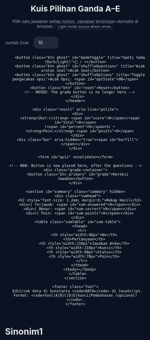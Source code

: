 <!DOCTYPE html>
<html lang="id" data-theme="dark">
<head>
  <meta charset="utf--8" />
  <meta name="viewport" content="width=device-width,initial-scale=1" />
  <title>Kuis Pilihan Ganda A–E</title>
  <style>
    /* ====== THEME VARIABLES ====== */
    :root{
      /* dark */
      --bg:#0b1221; --ink:#e5e7eb; --muted:#94a3b8;
      --line:#1f2937;
      --cardTop:#0b1221; --cardBot:#0b1324;
      --panel:rgba(2,6,23,.9);
      --choice:#0f172a;
      --ok:#16a34a; --bad:#dc2626;
      --primary:#075985; --primaryBorder:#0891b2; --primaryInk:#e5e7eb;
      --badge:#334155;
      --gold:#d4af37;
    }
    html[data-theme="light"]{
      /* light dengan aksen emas */
      --bg:#f8fafc; --ink:#0b1221; --muted:#64748b;
      --line:#e2e8f0;
      --cardTop:#ffffff; --cardBot:#f7f8fa;
      --panel:rgba(255,255,255,.92);
      --choice:#ffffff;
      --ok:#15803d; --bad:#b91c1c;
      --primary:#d4af37; --primaryBorder:#d4af37; --primaryInk:#111827;
      --badge:#d4af37;
    }

    /* ====== BASE ====== */
    *{box-sizing:border-box}
    html,body{margin:0;background:var(--bg);color:var(--ink);font:16px/1.5 "Inter", system-ui,-apple-system,Segoe UI,Roboto,Ubuntu,"Helvetica Neue",Arial; scroll-padding-top: 8rem;}
    body{transition: background .2s, color .2s;}
    .wrap{max-width:980px;margin:auto;padding:24px}
    .header{display:flex;gap:12px;align-items:center;justify-content:space-between;margin-bottom:16px; flex-wrap:wrap;}
    .title{font-weight:700;font-size:clamp(18px,2.8vw,26px)}
    .legend{color:var(--muted);font-size:13.5px}
    .controls{display:flex;gap:8px;flex-wrap:wrap;align-items:center}

    .btn{background:#1f2937;color:#e5e7eb;border:1px solid var(--line);border-radius:12px;padding:10px 14px;cursor:pointer;transition:.2s}
    .btn:hover{transform:translateY(-1px); box-shadow: 0 4px 8px rgba(0,0,0,0.1);}
    .btn.primary{background:var(--primary);border-color:var(--primaryBorder);color:var(--primaryInk)}
    .btn.ghost{background:transparent}
    html[data-theme="light"] .btn{background:#f1f5f9;color:#0b1221;border-color:#e2e8f0}
    html[data-theme="light"] .btn:hover{background: #e2e8f0;}

    /* UPDATED: Select styling for better structure */
    .select-wrapper {
      position: relative;
      display: inline-block;
      vertical-align: middle;
    }
    .select-wrapper::after {
      content: "▾";
      position: absolute;
      right: 14px;
      top: 50%;
      transform: translateY(-50%);
      pointer-events: none;
      color: var(--muted);
    }
    .select-wrapper select {
      appearance: none;
      -webkit-appearance: none;
      background: #1f2937;
      color: var(--ink);
      border: 1px solid var(--line);
      border-radius: 12px;
      padding: 10px 40px 10px 14px;
      cursor: pointer;
      outline: none;
      font: inherit;
      transition: border-color .2s;
    }
    .select-wrapper select:hover {
        border-color: #3b82f6;
    }
    html[data-theme="light"] .select-wrapper select {
      background: #f1f5f9;
      color: #0b1221;
      border-color: #e2e8f0;
    }

    .label{font-size:13px;color:var(--muted);margin-right:6px}

    .mode-badge{border:1px solid var(--badge); color:var(--muted); padding:2px 8px; border-radius:999px; font-size:12px}

    .result{position:sticky;top:16px;background:var(--panel);backdrop-filter:blur(8px);border:1px solid var(--line);border-radius:12px;padding:16px;margin:24px 0; z-index: 10;}
    .bar{height:10px;background:var(--line);border-radius:999px;overflow:hidden;margin-top:8px}
    .bar>span{display:block;height:100%;background:linear-gradient(90deg,#22c55e,#16a34a);width:0%; transition: width .5s ease-out;}

    .card{background:linear-gradient(180deg,var(--cardTop) 0%,var(--cardBot) 100%);border:1px solid var(--line);border-radius:16px;padding:20px;margin:16px 0; transition: border .2s;}
    .qhead{display:flex;align-items:baseline;gap:10px;margin-bottom:8px}
    .qno{font-weight:700;color:#93c5fd}
    html[data-theme="light"] .qno{color:#1d4ed8}
    .qtext{font-weight:600}
    fieldset{border:0;margin:0;padding:0}
    .choices{display:grid;gap:8px;margin-top:12px}
    .choice{display:flex;align-items:flex-start;gap:10px;background:var(--choice);border:1px solid var(--line);border-radius:12px;padding:12px;cursor:pointer; transition: border-color .2s, background-color .2s;}
    .choice:hover{border-color:#3b82f6}
    html[data-theme="light"] .choice:hover{border-color:#3b82f6}
    .choice input{flex-shrink:0; margin-top:4px}
    .badge{display:inline-block;font-size:12px;padding:2px 8px;border-radius:999px;border:1px solid var(--badge);color:var(--muted); margin-right: 4px;}
    html[data-theme="light"] .badge{border-color:var(--gold);color:#8a6b00}
    
    /* Status styling after grading */
    .correct-answer-label { border-color: var(--ok) !important; background-color: rgba(22, 163, 74, 0.1);}
    .wrong-answer-label { border-color: var(--bad) !important; background-color: rgba(220, 38, 38, 0.1);}
    .correct .qhead { color: var(--ok); }
    .wrong .qhead { color: var(--bad); }

    .summary{background:linear-gradient(180deg,var(--cardTop) 0%,var(--cardBot) 100%);border:1px solid var(--line);border-radius:16px;padding:18px;margin:24px 0}
    .sumhead{display:flex;gap:12px;flex-wrap:wrap;color:#cbd5e1; align-items: center; margin-bottom: 8px;}
    html[data-theme="light"] .sumhead{color:#334155}
    .sumtable{width:100%;border-collapse:collapse;margin-top:10px;font-size:14px}
    .sumtable th,.sumtable td{border-top:1px solid var(--line);padding:8px 6px;text-align:left;vertical-align:top}
    .status-ok{color:var(--ok);font-weight:700}
    .status-bad{color:var(--bad);font-weight:700}
    
    .explanation-row td { border-top: none; padding-top: 0; padding-bottom: 12px; font-size: 13px; color: var(--muted); }
    html[data-theme="light"] .explanation-row { background: #f8fafc; }
    html[data-theme="dark"] .explanation-row { background: #111827; }
    .explanation-cell strong { color: var(--ink); }

    .foot{margin-top:24px;color:var(--muted);font-size:13px; text-align: center;}

    /* NEW: Styling for the bottom grade button container */
    .grade-container {
      margin: 32px 0 24px 0;
      text-align: center;
    }
    .grade-container .btn {
      padding: 12px 32px;
      font-size: 1.1rem;
      font-weight: 700;
    }
  </style>
</head>
<body>
  <div class="wrap">
    <header class="header">
      <div>
        <h1 class="title">Kuis Pilihan Ganda A–E</h1>
        <p class="legend">Pilih satu jawaban setiap nomor. Jawaban tersimpan otomatis di browser. <span class="mode-badge">Light mode punya aksen emas</span></p>
      </div>
      <div class="controls">
        <label for="limitSelect" class="label">Jumlah Soal:</label>
        <!-- UPDATED: Refactored select element for cleaner code -->
        <div class="select-wrapper">
          <select id="limitSelect">
            <option>10</option>
            <option>20</option>
            <option>30</option>
            <option>40</option>
            <option>50</option>
            <option>60</option>
            <option>70</option>
            <option>80</option>
            <option>90</option>
            <option>100</option>
            <option>110</option>
            <option>120</option>
            <option>130</option>
            <option>140</option>
            <option>151</option>
          </select>
        </div>

        <button class="btn ghost" id="modeToggle" title="Ganti tema (Dark/Light)">🌙 / ☀️</button>
        <button class="btn ghost" id="shuffleQuestions" title="Acak urutan soal">Acak Soal</button>
        <button class="btn ghost" id="shuffleOptions" title="Toggle pengacakan opsi">Acak Opsi: <span id="optState">ON</span></button>
        <button class="btn" id="reset">Reset</button>
        <!-- MOVED: The grade button is no longer here -->
      </div>
    </header>

    <div class="result" aria-live="polite">
      <div>
        <strong>Skor:</strong> <span id="score">0</span>/<span id="total">0</span>
        (<span id="percent">0</span>%) •
        <strong>Poin:</strong> <span id="points">0</span>
      </div>
      <div class="bar" aria-hidden="true"><span id="barfill"></span></div>
    </div>

    <form id="quiz" novalidate></form>

    <!-- NEW: Button is now placed here, after the questions -->
    <div class="grade-container">
      <button class="btn primary" id="grade">Koreksi Jawaban</button>
    </div>

    <section id="summary" class="summary" hidden>
      <div class="sumhead">
        <h2 style="font-size: 1.2em; margin:0;">Rekap Hasil</h2>
        <div>| Terjawab: <span id="sum-answered">0</span></div>
        <div>| Benar: <span id="sum-correct">0</span></div>
        <div>| Poin: <span id="sum-points">0</span></div>
      </div>
      <table class="sumtable" id="sum-table">
        <thead>
          <tr>
            <th style="width:48px">No</th>
            <th>Pertanyaan</th>
            <th style="width:210px">Jawaban Anda</th>
            <th style="width:210px">Kunci</th>
            <th style="width:90px">Status</th>
            <th style="width:70px">Poin</th>
          </tr>
        </thead>
        <tbody></tbody>
      </table>
    </section>

    <footer class="foot">
      Edit/cek data di konstanta <code>DATA</code> di JavaScript. Format: <code>Soal|A|B|C|D|E|kunci|Pembahasan (opsional)</code>.
    </footer>
  </div>

  <script>
    /* ================== DATA SOAL (UPDATED with full explanations) ================== */
    const DATA = `
Abolisi artinya …|penegakan hukum|pengakuan|penghapusan, pembatalan|pelestarian|penghargaan|c|Menurut KBBI, abolisi adalah penghapusan peristiwa pidana.
Abonemen artinya …|berlangganan|penghentian|penolakan|pemutusan kontrak|pelepasan|a|Abonemen berasal dari bahasa Belanda 'abonnement' yang berarti berlangganan.
Absen artinya …|tidak masuk, tidak hadir|hadir|aktif|ikut serta|berpartisipasi|a|Kata 'absen' sering disalahartikan sebagai 'mengisi daftar hadir', padahal artinya adalah tidak hadir.
Absolut artinya …|mutlak, tidak terbatas|relatif|terbatas|nisbi|kondisional|a|Absolut berarti mutlak, tidak terikat oleh batasan atau syarat apa pun.
Absorpsi artinya …|penyerapan|pengeluaran|pelepasan|pembuangan|pengusiran|a|Absorpsi adalah proses penyerapan suatu zat oleh zat lain, misalnya penyerapan air oleh spons.
Afeksi artinya …|kasih sayang|kebencian|dendam|permusuhan|sikap acuh|a|Afeksi adalah perasaan kasih sayang atau kehangatan emosional terhadap orang lain.
Afinitas artinya …|ketertarikan, simpati|penolakan|antipati|permusuhan|kebencian|a|Afinitas adalah daya tarik atau rasa suka (simpati) terhadap sesuatu atau seseorang.
Agitasi artinya …|hasutan|ajakan damai|ketenangan|penenangan|menenangkan|a|Agitasi adalah tindakan menghasut sekelompok orang untuk menimbulkan kekacauan atau pemberontakan.
Agraria artinya …|urusan pertanian|industri berat|perdagangan|teknologi|perkapalan|a|Agraria adalah segala urusan yang berkaitan dengan pertanian atau kepemilikan tanah.
Aberasi artinya …|menyimpang jauh dari tujuan|fokus|lurus|konsisten|tepat sasaran|a|Aberasi adalah penyimpangan dari keadaan yang normal atau yang benar.
Akselerasi artinya …|percepatan|perlambatan|penundaan|keterlambatan|penghambatan|a|Akselerasi adalah laju perubahan kecepatan, atau proses percepatan suatu gerakan atau kegiatan.
Aktual artinya …|nyata, hangat|khayalan|fiktif|ilusi|bayangan|a|Aktual berarti sesuatu yang benar-benar terjadi, sedang menjadi pembicaraan, atau nyata.
Akurasi artinya …|ketelitian, kecermatan|ceroboh|sembrono|asal-asalan|teledor|a|Akurasi adalah tingkat ketelitian atau kecermatan yang mendekati nilai sebenarnya.
Akurat artinya …|teliti, seksama, cermat|serampangan|ngawur|asal-asalan|sembarangan|a|Akurat adalah sifat teliti, cermat, dan tidak menyimpang dari sasaran.
Aliansi artinya …|persekutuan, ikatan|permusuhan|pertentangan|konflik|perselisihan|a|Aliansi adalah ikatan atau persekutuan antara dua pihak atau lebih (bisa negara, kelompok) untuk tujuan bersama.
Ambigu artinya …|bermakna lebih dari satu|jelas|pasti|tegas|terang|a|Ambigu adalah sifat sesuatu (kalimat atau kata) yang memiliki makna ganda atau lebih dari satu.
Anonim artinya …|tanpa nama, tak beridentitas|terkenal|populer|tersohor|identitas jelas|a|Anonim berarti tidak memiliki nama atau identitas yang jelas.
Apatis artinya …|tidak peduli, acuh tak acuh|peduli|perhatian|empati|aktif|a|Apatis adalah sikap acuh tak acuh atau tidak peduli terhadap lingkungan sekitar.
Arbitrer artinya …|sewenang-wenang|adil|bijaksana|netral|berimbang|a|Arbitrer adalah tindakan atau keputusan yang diambil secara sewenang-wenang tanpa berdasarkan aturan yang jelas.
Aristokrat artinya …|bangsawan, ningrat|rakyat jelata|orang biasa|kaum buruh|masyarakat umum|a|Aristokrat merujuk pada kaum bangsawan atau kalangan atas dalam tatanan sosial.
Arogan artinya …|congkak, sombong, angkuh|rendah hati|sederhana|sopan|tawaduk|a|Arogan adalah sifat sombong, congkak, dan merasa lebih unggul dari orang lain.
Artifisial artinya …|buatan, tidak alami|alami|asli|murni|organik|a|Artifisial berarti buatan atau tidak alami, seperti pada istilah 'kecerdasan artifisial'.
Blangko artinya …|kosong|terisi|penuh|padat|lengkap|a|Blangko (atau blanco) berarti kosong, seperti pada formulir yang belum diisi.
Candu artinya …|adiktif|menenangkan|obat sehat|penyembuhan|penawar|a|Candu adalah sesuatu yang dapat menyebabkan ketergantungan atau adiksi bagi penggunanya.
Definit artinya …|tertentu, pasti|samar|ambigu|meragukan|tidak jelas|a|Definit berarti sudah pasti dan tidak dapat diubah lagi; tertentu.
Defisit artinya …|kekurangan|kelebihan|surplus|berlimpah|berlebih|a|Defisit adalah kondisi kekurangan, terutama dalam hal keuangan (anggaran belanja lebih besar dari pendapatan).
Degradasi artinya …|kemerosotan, kemunduran|peningkatan|kemajuan|perkembangan|perbaikan|a|Degradasi adalah proses kemerosotan atau kemunduran mutu, pangkat, atau moral.
Delik artinya …|tindak pidana|kebaikan|perbuatan baik|pahala|amal|a|Delik adalah istilah dalam hukum yang berarti perbuatan yang dapat dikenai hukuman karena merupakan pelanggaran undang-undang; tindak pidana.
Delusi artinya …|khayal|kenyataan|fakta|realitas|benar|a|Delusi adalah keyakinan atau pandangan yang salah (berdasarkan khayal) yang dipertahankan meskipun ada bukti sebaliknya.
Dependensi artinya …|ketergantungan|kemandirian|otonomi|berdiri sendiri|mandiri|a|Dependensi adalah keadaan bergantung pada orang lain atau sesuatu yang lain.
Depresi artinya …|stagnasi|perkembangan|kemajuan|pertumbuhan|ekspansi|a|Dalam konteks ekonomi, depresi adalah keadaan stagnasi atau kemacetan yang parah dan berkepanjangan.
Desalinasi artinya …|penyulingan, proses membuat air laut|pengotoran|pencemaran|penambahan garam|penggaraman|a|Desalinasi adalah proses menghilangkan kadar garam dari air (misalnya air laut) agar menjadi air tawar.
Deskripsi artinya …|pemaparan, penggambaran|penyembunyian|pengaburan|penghilangan|penyamaran|a|Deskripsi adalah pemaparan atau penggambaran suatu objek atau keadaan dengan kata-kata secara jelas.
Destruktif artinya …|merusak, menghancurkan|membangun|memperbaiki|melestarikan|memperindah|a|Destruktif adalah sifat yang cenderung merusak atau menghancurkan.
Dinamis artinya …|penuh semangat|pasif|malas|lesu|statis|a|Dinamis berarti penuh semangat, mudah berubah, dan terus bergerak mengikuti perkembangan.
Doktrin artinya …|ajaran|kebingungan|kebodohan|ketidaktahuan|penyimpangan|a|Doktrin adalah ajaran atau seperangkat kepercayaan (dalam agama, politik) yang diyakini kebenarannya.
Duplikat artinya …|replika, salinan, tiruan|asli|otentik|murni|orisinal|a|Duplikat adalah salinan atau tiruan yang sama persis dengan aslinya.
Efesien artinya …|berdaya guna, tepat guna|boros|mubazir|sia-sia|tidak efektif|a|Efisien (bentuk baku: efisien) berarti tepat atau sesuai untuk menghasilkan sesuatu (berdaya guna, tepat guna).
Eksemplar artinya …|lembar, helai|buku utuh|jilid|kumpulan|volume|a|Eksemplar adalah satuan untuk benda-benda terbitan seperti buku, majalah, atau koran; lembar.
Eksepsi artinya …|pengecualian|kebiasaan|kelaziman|keumuman|aturan umum|a|Eksepsi adalah pengecualian dari aturan umum yang berlaku.
Eksodus artinya …|hijrah, mengungsi|menetap|tinggal|menetapkan diri|berdiam|a|Eksodus adalah perpindahan penduduk secara besar-besaran dari satu daerah ke daerah lain.
Ekspansi artinya …|perluasan wilayah|penyempitan|pengurangan|penyusutan|pengecilan|a|Ekspansi adalah usaha untuk memperluas wilayah kekuasaan, daerah pemasaran, atau kegiatan usaha.
Ekspedisi artinya …|pengiriman surat atau barang|penerimaan|penerima|pembatalan|penolakan|a|Ekspedisi adalah kegiatan pengiriman surat atau barang, atau bisa juga berarti perjalanan penyelidikan ilmiah.
Eksploitasi artinya …|pemanfaatan, pendayagunaan|penyia-nyiaan|pembiaran|pengabaian|pembuangan|a|Eksploitasi adalah pemanfaatan sumber daya untuk keuntungan sendiri, seringkali berkonotasi negatif (pemanfaatan berlebihan).
Eksplorasi artinya …|pendalaman, penggalian, pengkajian|pengabaian|penutupan|penghentian|menutup akses|a|Eksplorasi adalah kegiatan penjelajahan atau penggalian informasi untuk tujuan penemuan atau penelitian.
Ekspresi artinya …|ungkapan, pandangan air muka|menahan diri|menyembunyikan|menyamarkan|memendam|a|Ekspresi adalah pengungkapan maksud, gagasan, atau perasaan, seringkali melalui raut muka atau kata-kata.
Ekstra artinya …|tambahan, sangat luar biasa|biasa|normal|standar|wajar|a|Ekstra berarti tambahan di luar yang biasa, atau bisa juga berarti sangat luar biasa.
Ekuilibrium artinya …|kesetimbangan|ketimpangan|ketidakseimbangan|kekacauan|ketidakteraturan|a|Ekuilibrium adalah keadaan setimbang atau seimbang antara kekuatan-kekuatan yang berlawanan.
Ekuivalen artinya …|sama, sebanding|berbeda|tidak seimbang|tidak setara|timpang|a|Ekuivalen berarti memiliki nilai, ukuran, atau arti yang sama; sebanding.
Elusif artinya …|sulit dipahami atau diartikan|jelas|gamblang|tegas|terang|a|Elusif adalah sifat sesuatu yang sulit untuk dipahami, ditangkap, atau diartikan dengan jelas.
Embargo artinya …|larangan|kebebasan|izin|kelonggaran|persetujuan|a|Embargo adalah larangan yang dikeluarkan pemerintah terhadap perdagangan dengan negara lain.
Entitas artinya …|satuan yang berwujud|tidak nyata|abstrak|semu|khayalan|a|Entitas adalah satuan yang memiliki wujud tersendiri dan dapat dibedakan dari yang lain.
Enumerasi artinya …|pencacahan, penjumlahan|pengurangan|penghapusan|penghilangan|pemangkasan|a|Enumerasi adalah pencacahan atau penghitungan satu per satu.
Esensi artinya …|hakikat|kepalsuan|ilusi|permukaan|kulit luar|a|Esensi adalah hakikat, inti, atau hal yang paling pokok dari sesuatu.
Epilog artinya …|penutup|pembuka|pendahuluan|awal|pengantar|a|Epilog adalah bagian penutup pada karya sastra yang fungsinya untuk menyampaikan kesimpulan atau nasib akhir para tokoh.
Eskalasi artinya …|kenaikan|penurunan|pengurangan|penurunan drastis|kemunduran|a|Eskalasi adalah kenaikan atau peningkatan (misalnya, eskalasi konflik berarti konflik yang semakin memanas).
Estetis artinya …|keindahan|keburukan|kekacauan|ketidakharmonisan|kerusakan|a|Estetis adalah segala sesuatu yang berkaitan dengan keindahan atau seni.
Estimasi artinya …|perkiraan|kepastian|ketetapan|kejelasan|fakta pasti|a|Estimasi adalah perkiraan atau penilaian awal terhadap sesuatu.
Estuari artinya …|muara|gunung|bukit|daratan|tebing|a|Estuari adalah badan air di pesisir tempat bertemunya air tawar dari sungai dengan air asin dari laut; muara.
Etika artinya …|akhlak|kebiadaban|ketidaksopanan|perilaku buruk|kejahatan|a|Etika adalah ilmu tentang apa yang baik dan buruk mengenai hak dan kewajiban moral (akhlak).
Evakuasi artinya …|pemindahan|penahanan|pengurungan|pengurungan diri|pemasungan|a|Evakuasi adalah proses pemindahan manusia atau barang dari daerah berbahaya ke tempat yang lebih aman.
Etnis artinya …|etnik|internasional|global|umum|universal|a|Etnis (atau etnik) berkaitan dengan kelompok sosial yang didasarkan pada kesamaan keturunan, adat, bahasa, dsb; suku bangsa.
Evaluasi artinya …|penilaian|pengabaian|penghindaran|pembiaran|pengacuhan|a|Evaluasi adalah proses pemberian nilai atau penilaian terhadap kinerja atau hasil sesuatu.
Evaporasi artinya …|penguapan|pembekuan|pengendapan|pengkristalan|pemadatan|a|Evaporasi adalah proses perubahan zat cair menjadi gas atau uap; penguapan.
Evokasi artinya …|daya penggugah rasa|penghilangan rasa|pemadaman emosi|penekanan|penghapusan kesan|a|Evokasi adalah kemampuan untuk membangkitkan atau menggugah emosi, kenangan, atau perasaan.
Evolusi artinya …|perubahan|kemunduran|stagnasi|berhenti|tetap|a|Evolusi adalah perubahan (pertumbuhan, perkembangan) secara berangsur-angsur dan perlahan-lahan.
Faksi artinya …|kelompok|individu|tunggal|sendiri|pribadi|a|Faksi adalah kelompok di dalam suatu partai politik atau organisasi yang memiliki pandangan berbeda dari kelompok lain.
Faktor artinya …|penyebab|akibat|hasil|dampak|konsekuensi|a|Faktor adalah hal atau keadaan yang ikut menyebabkan terjadinya sesuatu.
Faktual artinya …|berdasarkan kenyataan|fiktif|khayalan|ilusi|rekaan|a|Faktual berarti sesuatu yang didasarkan pada kenyataan atau mengandung fakta.
Fana artinya …|tidak kekal|abadi|kekal|selamanya|lestari|a|Fana berarti tidak kekal atau akan rusak pada waktunya.
Fatamorgana artinya …|khayal|nyata|asli|wujud|fakta|a|Fatamorgana adalah ilusi optik yang tampak seperti genangan air di padang pasir atau jalan raya; bersifat khayal.
Fenomena artinya …|gejala|kepastian|ketetapan|hukum mutlak|kebenaran pasti|a|Fenomena adalah hal atau gejala yang dapat disaksikan dengan pancaindra dan dapat diterangkan secara ilmiah.
Feodal artinya …|aristokrat|rakyat biasa|petani jelata|orang kecil|rakyat jelata|a|Feodal adalah sistem sosial yang mengagung-agungkan jabatan atau pangkat dan bukan prestasi kerja; berkaitan dengan kaum aristokrat.
Fermentasi artinya …|peragian|pembusukan|pembakaran|pemanasan|pendinginan|a|Fermentasi adalah proses penguraian zat organik oleh mikroorganisme yang menghasilkan energi; peragian.
Fiksi artinya …|khayalan, rekaan|nyata|fakta|kebenaran|realitas|a|Fiksi adalah cerita rekaan atau kisahan yang berdasarkan khayalan dan bukan kenyataan.
Fiktif artinya …|bersifat fiksi|nyata|asli|benar|faktual|a|Fiktif adalah sifat sesuatu yang hanya terdapat dalam khayalan; bersifat fiksi.
Fiskal artinya …|perpajakan|hukum pidana|hukum perdata|tata negara|filsafat|a|Fiskal adalah segala sesuatu yang berkaitan dengan urusan pajak atau pendapatan negara.
Fluktuatif artinya …|bersifat fluktuasi|tetap|stabil|konstan|tidak berubah|a|Fluktuatif adalah keadaan yang menunjukkan perubahan (naik turun) secara tidak teratur; bersifat fluktuasi.
Friksi artinya …|perpecahan|persatuan|kesatuan|kebersamaan|kerukunan|a|Friksi adalah pergeseran yang menimbulkan perpecahan atau pertentangan antarpihak.
Fusi artinya …|penggabungan|pemisahan|pemecahan|perpecahan|perbedaan|a|Fusi adalah proses penggabungan dua atau lebih entitas menjadi satu.
Gema artinya …|suara yang memantul|keheningan|kesunyian|hening|diam|a|Gema adalah suara yang terdengar kembali karena pantulan.
Grasi artinya …|pengampunan|penghukuman|penjatuhan pidana|penahanan|pemenjaraan|a|Grasi adalah pengampunan hukuman yang diberikan oleh kepala negara kepada terpidana.
Harmoni artinya …|keselarasan, keserasian|kekacauan|keributan|ketidakteraturan|disharmoni|a|Harmoni adalah keadaan selaras atau serasi, misalnya dalam musik atau hubungan sosial.
Heksagonal artinya …|segienam|segitiga|segilima|segiempat|segidelapan|a|Heksagonal adalah bentuk yang memiliki enam sisi dan enam sudut; segi enam.
Ideologi artinya …|paham, teori|kebingungan|ketidaktahuan|tanpa konsep|hampa|a|Ideologi adalah kumpulan konsep atau paham yang menjadi dasar pendapat atau tujuan.
Ikhtiar artinya …|daya, upaya|menyerah|pasrah|malas|berhenti|a|Ikhtiar adalah usaha atau daya upaya untuk mencapai suatu maksud atau tujuan.
Ikhtisar artinya …|ringkasan|uraian panjang|penjelasan detail|cerita lengkap|pembahasan luas|a|Ikhtisar adalah pandangan secara ringkas atau ringkasan dari suatu uraian.
Imitasi artinya …|tiruan, bukan asli|asli|otentik|murni|orisinal|a|Imitasi adalah barang tiruan yang dibuat menyerupai aslinya.
Implikasi artinya …|keterlibatan|pelepasan|pembebasan|penolakan|pengasingan|a|Implikasi adalah akibat atau keterlibatan yang timbul dari suatu kejadian atau keputusan.
Impuls artinya …|dorongan hati|pertimbangan matang|perhitungan|kalkulasi|rencana|a|Impuls adalah dorongan hati yang timbul secara tiba-tiba untuk melakukan sesuatu tanpa pertimbangan.
Imun artinya …|kebal|rentan|lemah|mudah sakit|terjangkit|a|Imun berarti kebal atau tahan terhadap penyakit.
Individualis artinya …|egois|sosial|kolektif|kebersamaan|peduli|a|Individualis adalah orang yang mementingkan diri sendiri atau bersikap egois.
Inferensi artinya …|kesimpulan|pertanyaan|keraguan|kebingungan|praduga|a|Inferensi adalah proses penarikan kesimpulan berdasarkan data atau fakta yang ada.
Informal artinya …|tidak resmi|resmi|formal|sah|legal|a|Informal berarti tidak resmi atau santai.
Inisiasi artinya …|upacara, meresmikan|pembatalan|penolakan|penutupan|penghentian|a|Inisiasi adalah upacara atau proses peresmian seseorang masuk ke dalam suatu kelompok atau tingkatan.
Inklusif artinya …|termasuk, terhitung|mengecualikan|membatasi|menyingkirkan|mengeluarkan|a|Inklusif berarti mencakup atau termasuk di dalamnya, tidak membatasi atau mengecualikan.
Inovasi artinya …|pembaharuan|kebiasaan lama|tradisi usang|cara lama|stagnasi|a|Inovasi adalah penemuan atau pengenalan hal-hal baru; pembaharuan.
Inses artinya …|perkawinan antara dua orang yang bersaudara dekat|pernikahan sah|pernikahan halal|hubungan resmi|ikatan sah|a|Inses adalah hubungan seksual atau perkawinan antara orang-orang yang memiliki hubungan keluarga dekat yang terlarang oleh hukum atau adat.
Inspeksi artinya …|pemeriksaan|pembiaran|pengabaian|melalaikan|melewatkan|a|Inspeksi adalah pemeriksaan secara saksama untuk mengetahui keadaan sebenarnya.
Inspirasi artinya …|ilham|keputusasaan|kehilangan ide|kebuntuan|putus asa|a|Inspirasi adalah ilham atau percikan ide kreatif yang timbul dalam pikiran.
Instruksi artinya …|pelajaran, petunjuk|kebingungan|larangan|teguran|ancaman|a|Instruksi adalah perintah atau petunjuk untuk melakukan sesuatu.
Integrasi artinya …|pembauran|pemisahan|pengasingan|perpecahan|keterpisahan|a|Integrasi adalah proses pembauran atau penyatuan berbagai kelompok hingga menjadi satu kesatuan yang utuh.
Intelektual artinya …|cendekiawan, cerdas|bodoh|awam|dungu|tidak terpelajar|a|Intelektual merujuk pada kaum terpelajar, cerdas, atau cendekiawan.
Interogasi artinya …|pemeriksaan, pertanyaan|pembiaran|pengacuhan|penghindaran|diam|a|Interogasi adalah proses pemeriksaan seseorang melalui pengajuan pertanyaan.
Interupsi artinya …|penyelaan, pemotongan|kelanjutan|penerusan|kesinambungan|tanpa henti|a|Interupsi adalah tindakan menyela atau memotong pembicaraan atau kegiatan orang lain.
Interval artinya …|jangka nada|keselarasan|harmoni|alunan penuh|keserasian|a|Dalam musik, interval adalah perbedaan ketinggian antara dua nada; jangka nada.
Intuisi artinya …|bisikan hati, gerakan hati|perhitungan logis|analisis|kalkulasi|rasionalitas|a|Intuisi adalah kemampuan memahami sesuatu tanpa melalui penalaran rasional; bisikan hati.
Intervensi artinya …|campur tangan|membiarkan|diam|tidak terlibat|mengabaikan|a|Intervensi adalah tindakan campur tangan dalam perselisihan antara dua pihak.
Iterasi artinya …|perulangan|sekali|tunggal|unik|satu kali|a|Iterasi adalah proses atau tindakan pengulangan.
Jurnal artinya …|surat kabar harian|novel|puisi|cerpen|dongeng|a|Jurnal bisa berarti buku catatan harian atau surat kabar yang terbit setiap hari.
Kaidah artinya …|patokan, aturan yang sudah pasti|kekacauan|kebiasaan|penyimpangan|kelonggaran|a|Kaidah adalah aturan atau patokan yang menjadi pedoman.
Kalkulasi artinya …|perhitungan, perincian biaya|tebakan|perkiraan kasar|dugaan|kira-kira|a|Kalkulasi adalah proses perhitungan angka atau biaya secara terperinci.
Kapitalis artinya …|kaum bermodal|kaum buruh|rakyat kecil|petani|pekerja|a|Kapitalis adalah sebutan untuk kaum pemilik modal besar dalam sistem ekonomi kapitalisme.
Kitab artinya …|buku|benda|batu|kayu|patung|a|Kitab secara umum berarti buku, terutama buku suci atau buku yang berisi ajaran penting.
Klan artinya …|suku, kelompok|individu|orang tunggal|pribadi|perorangan|a|Klan adalah kelompok kekerabatan yang besar berdasarkan satu garis keturunan; suku.
Klasifikasi artinya …|pengelompokan menurut kaidah|pencampuran|pengacakan|pengaburan|ketidakteraturan|a|Klasifikasi adalah proses pengelompokan sesuatu berdasarkan ciri-ciri atau kaidah tertentu.
Klimaks artinya …|puncak|dasar|lembah|rendah|titik bawah|a|Klimaks adalah titik puncak dari suatu kejadian, ketegangan, atau cerita.
Kognisi artinya …|pengenalan, penafsiran|ketidaktahuan|kebodohan|kealpaan|pengabaian|a|Kognisi adalah proses mental yang terlibat dalam memperoleh pengetahuan dan pemahaman melalui pikiran, pengalaman, dan indra.
Kolateral artinya …|paralel, sejalan, berdampingan, sejajar|berlawanan|menyilang|bertabrakan|berseberangan|a|Kolateral berarti sejajar atau berdampingan. Dalam keuangan, bisa berarti jaminan.
Koloni artinya …|jajahan|merdeka|bebas|berdaulat|independen|a|Koloni adalah daerah jajahan suatu negara.
Komoditas artinya …|barang dagangan utama|benda tak bernilai|barang sampah|limbah|buangan|a|Komoditas adalah barang dagangan utama yang diperjualbelikan, seperti hasil bumi atau tambang.
Kompleksitas artinya …|kerumitan|kesederhanaan|kemudahan|keteraturan|kelancaran|a|Kompleksitas adalah tingkat kerumitan atau kesukaran dari suatu sistem atau masalah.
Komplemen artinya …|pelengkap|kekurangan|ketidaklengkapan|kekosongan|kekurangan isi|a|Komplemen adalah sesuatu yang berfungsi sebagai pelengkap untuk menyempurnakan.
Konfrontasi artinya …|permusuhan, pertentangan|perdamaian|kerukunan|keselarasan|keharmonisan|a|Konfrontasi adalah keadaan permusuhan atau pertentangan secara terbuka.
Konkaf artinya …|cekung|cembung|menonjol|timbul|keluar|a|Konkaf adalah bentuk permukaan yang melengkung ke dalam seperti bagian dalam bola; cekung.
Konklusi artinya …|kesimpulan|kebingungan|praduga|keraguan|ketidakjelasan|a|Konklusi adalah simpulan atau pendapat akhir yang ditarik dari suatu uraian.
Konsesi artinya …|kerelaan|penolakan|keengganan|ketegaran|kekerasan hati|a|Konsesi adalah izin atau kerelaan yang diberikan oleh satu pihak kepada pihak lain, seringkali dalam negosiasi.
Konstitusi artinya …|undang-undang dasar suatu negara|kebiasaan|aturan adat|tradisi|norma tidak tertulis|a|Konstitusi adalah keseluruhan sistem aturan yang menetapkan dan mengatur pemerintahan suatu negara; undang-undang dasar.
Kontribusi artinya …|sumbangan|penarikan|pengambilan|perampasan|penyedotan|a|Kontribusi adalah sumbangan atau keikutsertaan dalam suatu kegiatan.
Konveks artinya …|cembung|cekung|melengkung ke dalam|masuk ke dalam|lekukan|a|Konveks adalah bentuk permukaan yang melengkung keluar seperti bagian luar bola; cembung.
Konvensional artinya …|tradisional|modern|baru|kontemporer|mutakhir|a|Konvensional berarti berdasarkan kebiasaan atau tradisi yang sudah umum dipakai.
Laten artinya …|tersembunyi, terpendam|tampak|terlihat|nyata|jelas|a|Laten berarti sesuatu yang ada tetapi tidak terlihat atau terpendam.
Majemuk artinya …|keanekaragaman|tunggal|satu|homogen|seragam|a|Majemuk berarti terdiri atas beberapa bagian yang merupakan kesatuan; menunjukkan keanekaragaman.
Makar artinya …|akal busuk, tipu muslihat|kejujuran|ketulusan|kebaikan|keterusterangan|a|Makar adalah usaha atau akal busuk untuk menjatuhkan pemerintahan yang sah; tipu muslihat.
Makna artinya …|arti|tanpa maksud|hampa|kosong|nihil|a|Makna adalah arti atau maksud yang terkandung dalam sebuah kata atau kalimat.
Manuskrip artinya …|naskah|hasil cetakan|buku jadi|terbitan modern|salinan digital|a|Manuskrip adalah naskah tulisan tangan yang menjadi dasar suatu kajian atau terbitan.
Masif artinya …|utuh, padat|rapuh|keropos|berlubang|retak|a|Masif berarti kuat, padat, utuh, dan murni (tidak berongga).
Materialistis artinya …|bersifat kebendaan|spiritual|rohaniah|batiniah|religius|a|Materialistis adalah pandangan hidup yang sangat mementingkan harta benda dan kekayaan.
Moderat artinya …|menghindari perilaku ekstrem|radikal|ekstremis|fanatik|keras|a|Moderat adalah sikap yang selalu menghindari perilaku atau pengungkapan yang ekstrem; berkecenderungan ke arah jalan tengah.
Monarki artinya …|kerajaan|republik|demokrasi|federasi|konfederasi|a|Monarki adalah bentuk pemerintahan yang dikepalai oleh seorang raja atau ratu.
Naluri artinya …|dorongan hati|perhitungan logis|analisis rasional|kajian mendalam|kalkulasi|a|Naluri adalah dorongan hati atau nafsu yang dibawa sejak lahir; insting.
Narasi artinya …|deskripsi|diam|kebisuan|keheningan|tanpa cerita|a|Narasi adalah pengisahan suatu cerita atau kejadian; deskripsi suatu peristiwa.
Navigasi artinya …|pelayaran, penerbangan|tersesat|kehilangan arah|kebingungan|salah jalan|a|Navigasi adalah ilmu tentang cara menjalankan kapal laut atau pesawat terbang; pelayaran.
Nisbi artinya …|relatif|mutlak|absolut|pasti|tidak berubah|a|Nisbi berarti tidak mutlak; relatif (tergantung pada pembandingnya).
Nomaden artinya …|berpindah-pindah|menetap|tinggal tetap|mapan|berdiam|a|Nomaden adalah cara hidup berpindah-pindah dari satu tempat ke tempat lain.
Nomenklatur artinya …|tata nama|tanpa nama|anonim|tidak bernama|sebutan kosong|a|Nomenklatur adalah sistem penamaan yang dipakai dalam bidang ilmu tertentu; tata nama.
Objektif artinya …|tidak dipengaruhi pendapat atau pandangan pribadi|subjektif|berpihak|memihak|berat sebelah|a|Objektif adalah penilaian yang didasarkan pada fakta, tanpa dipengaruhi pendapat pribadi.
Otoritas artinya …|kekuasaan, wewenang|kelemahan|ketidakberdayaan|tanpa kuasa|tidak berwenang|a|Otoritas adalah hak untuk memerintah atau kekuasaan yang sah untuk membuat keputusan.
Paradigma artinya …|kerangka berpikir|tanpa konsep|kekacauan|ketidakteraturan|kebingungan|a|Paradigma adalah model atau kerangka berpikir yang digunakan untuk menjelaskan suatu fenomena.
Paralel artinya …|sejajar|bersilangan|berpotongan|menyilang|berlawanan|a|Paralel berarti dua garis atau bidang yang berjarak sama di setiap titiknya; sejajar.
Pedagogi artinya …|ilmu pengajaran, ilmu pendidikan|kebodohan|ketidaktahuan|ketidakpedulian|buta huruf|a|Pedagogi adalah ilmu yang berkaitan dengan metode mengajar dan pendidikan.
`;

    /* ======= KONFIGURASI ======= */
    const POINT_PER_CORRECT = 5;
    const letters = ["a","b","c","d","e"];
    const THEME_KEY = 'quiz-theme';
    const LIMIT_KEY = 'quiz-limit';
    const ANSWERS_KEY = 'quiz-answers'; // NEW: Key for storing answers

    /* ======= Parsing data ======= */
    function parseData(raw){
      const lines = raw.trim().split(/\n+/);
      return lines.map((line, idx) => {
        const parts = line.split('|');
        if (parts.length < 7) throw new Error(`Format salah pada baris ${idx+1}`);
        const [text, A, B, C, D, E, key, explanation = ''] = parts;
        const answer = String(key).trim().toLowerCase();
        if (!/^[abcde]$/.test(answer)) throw new Error(`Kunci salah di baris ${idx+1}`);
        return { text, options:{a:A,b:B,c:C,d:D,e:E}, answer, explanation: explanation.trim() };
      });
    }
    const QUESTIONS = parseData(DATA);

    // ——— util ———
    const rand = (n) => Math.floor(Math.random()*n);
    const shuffleArray = (arr) => { for(let i=arr.length-1;i>0;i--){ const j=rand(i+1); [arr[i],arr[j]]=[arr[j],arr[i]] } return arr };
    function escapeHTML(str){return String(str).replace(/[&<>"']/g, s => ({'&':'&amp;','<':'&lt;','>':'&gt;','"':'&quot;',"'":'&#39;'}[s]))}
    const visibleIndices = () => state.order.slice(0, state.limit);

    // state
    let state = {
      shuffleOptions: true,
      order: [...Array(QUESTIONS.length).keys()],
      optionOrders: {},
      limit: 10
    };

    function buildOptionOrders() {
      state.optionOrders = {};
      state.order.forEach((qi) => {
        const opts = letters.slice();
        state.optionOrders[qi] = state.shuffleOptions ? shuffleArray(opts) : opts;
      });
    }

    function render() {
      const quiz = document.getElementById('quiz');
      quiz.innerHTML = '';
      document.getElementById('total').textContent = String(state.limit);
      
      const savedAnswers = JSON.parse(localStorage.getItem(ANSWERS_KEY) || '{}'); // NEW: Load answers

      visibleIndices().forEach((qi, visibleIdx) => {
        const q = QUESTIONS[qi];
        const optOrder = state.optionOrders[qi] || letters;

        const card = document.createElement('section');
        card.className = 'card';
        card.id = `q-${qi}`;

        const head = document.createElement('h3');
        head.className='qhead';
        head.innerHTML = `<span class="qno">No. ${visibleIdx+1}</span><span class="qtext">${escapeHTML(q.text)}</span>`;
        card.appendChild(head);

        const fs = document.createElement('fieldset');
        const choices = document.createElement('div');
        choices.className='choices';

        optOrder.forEach((letter) => {
          const id = `q${qi}-${letter}`;
          const label = document.createElement('label');
          label.className='choice';
          label.setAttribute('for', id);

          const input = document.createElement('input');
          input.type='radio';
          input.name=`q${qi}`;
          input.value=letter;
          input.id=id;
          input.required = true;

          // NEW: Check for saved answer and apply it
          if (savedAnswers[qi] === letter) {
            input.checked = true;
          }

          const key = letter.toUpperCase();
          const text = document.createElement('div');
          text.innerHTML = `<span class="badge">${key}</span> <span>${escapeHTML(q.options[letter])}</span>`;

          label.appendChild(input);
          label.appendChild(text);
          choices.appendChild(label);
        });

        fs.appendChild(choices);
        card.appendChild(fs);
        quiz.appendChild(card);
      });

      setScore(0, state.limit, 0);
      document.getElementById('summary').hidden = true;
    }

    function setScore(correct, total, points) {
      const pct = total ? Math.round((correct/total)*100) : 0;
      document.getElementById('score').textContent = String(correct);
      document.getElementById('percent').textContent = String(pct);
      document.getElementById('points').textContent = String(points);
      const bar = document.getElementById('barfill');
      bar.style.width = pct + '%';
      bar.setAttribute('aria-valuenow', String(pct));
    }

    function grade() {
      const form = document.getElementById('quiz');
      const firstInvalid = form.querySelector(':invalid');
      if (firstInvalid) {
        firstInvalid.closest('.card').scrollIntoView({behavior:'smooth', block:'center'});
        firstInvalid.closest('.card').style.borderColor = 'var(--bad)';
        setTimeout(() => { firstInvalid.closest('.card').style.borderColor = 'var(--line)'; }, 2000);
        return;
      }

      let correct = 0;
      const fd = new FormData(form);

      visibleIndices().forEach((qi) => {
        const q = QUESTIONS[qi];
        const selected = fd.get(`q${qi}`);
        const card = document.getElementById(`q-${qi}`);
        
        card.classList.remove('correct','wrong');
        card.querySelectorAll('label').forEach(l => l.classList.remove('correct-answer-label', 'wrong-answer-label'));

        const isCorrect = selected === q.answer;
        if (isCorrect) { 
            correct++; 
            card.classList.add('correct');
        } else { 
            card.classList.add('wrong'); 
        }

        const correctLabel = card.querySelector(`label[for="q${qi}-${q.answer}"]`);
        if(correctLabel) correctLabel.classList.add('correct-answer-label');

        if (!isCorrect && selected) {
            const selectedLabel = card.querySelector(`label[for="q${qi}-${selected}"]`);
            if(selectedLabel) selectedLabel.classList.add('wrong-answer-label');
        }

        card.querySelectorAll('input[type="radio"]').forEach(input => input.disabled = true);
      });

      const points = correct * POINT_PER_CORRECT;
      setScore(correct, state.limit, points);
      window.scrollTo({top:0,behavior:'smooth'});

      buildSummary(fd, correct, points);
    }

    function buildSummary(fd, correct, points) {
      const tbody = document.querySelector('#sum-table tbody');
      tbody.innerHTML = '';
      let answered = 0;

      visibleIndices().forEach((qi, visibleIdx) => {
        const q = QUESTIONS[qi];
        const sel = fd.get(`q${qi}`);
        const isAnswered = !!sel;
        if (isAnswered) answered++;
        const isCorrect = sel === q.answer;
        const yourText = isAnswered ? `${sel.toUpperCase()}. ${q.options[sel]}` : 'Belum dijawab';
        const keyText  = `${q.answer.toUpperCase()}. ${q.options[q.answer]}`;
        const pts = isCorrect ? POINT_PER_CORRECT : 0;

        const tr = document.createElement('tr');
        tr.innerHTML = `
          <td>${visibleIdx+1}</td>
          <td>${escapeHTML(q.text)}</td>
          <td>${escapeHTML(yourText)}</td>
          <td>${escapeHTML(keyText)}</td>
          <td class="${isCorrect?'status-ok':'status-bad'}">${isCorrect?'Benar':'Salah'}</td>
          <td class="${isCorrect?'status-ok':'status-bad'}"><strong>${pts}</strong></td>
        `;
        tbody.appendChild(tr);

        if (q.explanation) {
            const trExp = document.createElement('tr');
            trExp.className = 'explanation-row';
            trExp.innerHTML = `<td colspan="6" class="explanation-cell"><strong>Pembahasan:</strong> ${escapeHTML(q.explanation)}</td>`;
            tbody.appendChild(trExp);
        }
      });

      document.getElementById('sum-answered').textContent = answered;
      document.getElementById('sum-correct').textContent = correct;
      document.getElementById('sum-points').textContent = points;
      document.getElementById('summary').hidden = false;
      document.getElementById('summary').scrollIntoView({behavior:'smooth', block:'start'});
    }

    function resetAll() {
      localStorage.removeItem(ANSWERS_KEY); // NEW: Clear saved answers
      render();
    }

    function shuffleQuestions() {
      localStorage.removeItem(ANSWERS_KEY); // NEW: Clear saved answers
      state.order = shuffleArray(state.order);
      buildOptionOrders();
      render();
    }

    function toggleShuffleOptions() {
      state.shuffleOptions = !state.shuffleOptions;
      document.getElementById('optState').textContent = state.shuffleOptions ? 'ON' : 'OFF';
      buildOptionOrders();
      render();
    }

    // NEW: Save selected answer to localStorage
    function handleAnswerChange(e) {
        if (e.target.tagName !== 'INPUT' || e.target.type !== 'radio') return;
        const answers = JSON.parse(localStorage.getItem(ANSWERS_KEY) || '{}');
        const questionIndex = e.target.name.replace('q', '');
        answers[questionIndex] = e.target.value;
        localStorage.setItem(ANSWERS_KEY, JSON.stringify(answers));
    }

    // ====== THEME TOGGLE ======
    function setTheme(theme){
      document.documentElement.setAttribute('data-theme', theme);
      localStorage.setItem(THEME_KEY, theme);
    }
    function initTheme(){
      const saved = localStorage.getItem(THEME_KEY);
      if (saved === 'light' || saved === 'dark') { setTheme(saved); return; }
      const prefersLight = window.matchMedia && window.matchMedia('(prefers-color-scheme: light)').matches;
      setTheme(prefersLight ? 'light' : 'dark');
    }

    // ====== LIMIT (Jumlah Soal) ======
    function initLimit(){
      const saved = parseInt(localStorage.getItem(LIMIT_KEY) || '10', 10);
      state.limit = [10,20,30,40,50,60,70,80,90,100,110,120,130,140,151].includes(saved) ? saved : 10;
      const sel = document.getElementById('limitSelect');
      sel.value = String(state.limit);
      sel.addEventListener('change', (e)=>{
        localStorage.removeItem(ANSWERS_KEY); // NEW: Clear saved answers on limit change
        state.limit = parseInt(e.target.value,10);
        localStorage.setItem(LIMIT_KEY, String(state.limit));
        render();
      });
    }

    // ====== BOOTSTRAP ======
    (function init(){
      initTheme();
      initLimit();
      state.order = [...Array(QUESTIONS.length).keys()];
      buildOptionOrders();
      render();
    })();

    // ====== EVENT LISTENERS ======
    document.getElementById('quiz').addEventListener('change', handleAnswerChange);
    document.getElementById('grade').addEventListener('click', (e) => { e.preventDefault(); grade(); });
    document.getElementById('reset').addEventListener('click', (e)=>{ e.preventDefault(); resetAll(); });
    document.getElementById('shuffleQuestions').addEventListener('click', (e)=>{ e.preventDefault(); shuffleQuestions(); });
    document.getElementById('shuffleOptions').addEventListener('click', (e)=>{ e.preventDefault(); toggleShuffleOptions(); });
    document.getElementById('modeToggle').addEventListener('click', (e)=>{ 
      e.preventDefault(); 
      const cur = document.documentElement.getAttribute('data-theme') || 'dark';
      setTheme(cur === 'dark' ? 'light' : 'dark');
    });
  </script>
</body>
</html>


# Sinonim1
